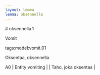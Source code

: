 ```yaml
---
layout: lemma
lemma: oksennella
---
```


<div class="sense">
# <span class="sensename">oksennella.1</span>

<span class="description">Vomit</span>

tags:model:vomit.01

<span class="description">Oksentaa, oksennella</span>

A0 | Entity vomiting |   | Taho, joka oksentaa |  

</div>

